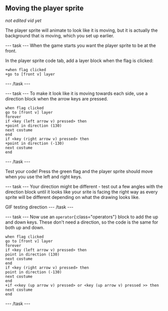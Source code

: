 ## Moving the player sprite

*not edited vid yet*

The player sprite will animate to look like it is moving, but it is actually the background that is moving, which you set up earlier.

--- task ---
When the game starts you want the player sprite to be at the front. 

In the player sprite code tab, add a layer block when the flag is clicked:

```blocks3
+when flag clicked
+go to [front v] layer
```
--- /task ---


--- task ---
To make it look like it is moving towards each side, use a direction block when the arrow keys are pressed.

```blocks3
when flag clicked
go to [front v] layer
forever
if <key (left arrow v) pressed> then
+point in direction (130)
next costume
end
if <key (right arrow v) pressed> then
+point in direction (-130)
next costume
end
```
--- /task ---

Test your code! Press the green flag and the player sprite should move when you use the left and right keys.

--- task ---
Your direction might be different - test out a few angles with the direction block until it looks like your srite is facing the right way as every sprite will be different depending on what the drawing looks like.

GIF testing direction
--- /task ---

--- task ---
Now use an `operator`{:class="operators"} block to add the up and down keys. These don't need a direction, so the code is the same for both up and down.

```blocks3
when flag clicked
go to [front v] layer
forever
if <key (left arrow v) pressed> then
point in direction (130)
next costume
end
if <key (right arrow v) pressed> then
point in direction (-130)
next costume
end
+if <<key (up arrow v) pressed> or <key (up arrow v) pressed >> then
next costume
end
```
--- /task ---
